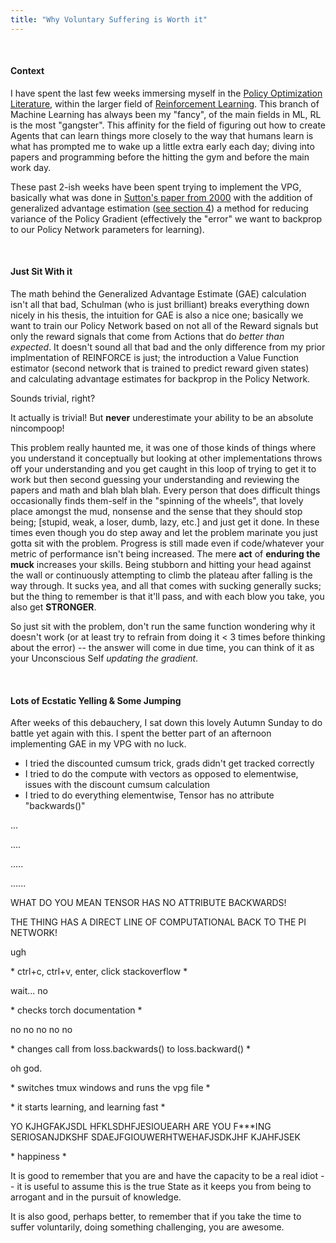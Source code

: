```yaml
---
title: "Why Voluntary Suffering is Worth it"
---
```


​

#### Context

I have spent the last few weeks immersing myself in the [Policy Optimization Literature](https://github.com/ckgresla/MI6/blob/main/intel/policy_gradients.md), within the larger field of [Reinforcement Learning](https://en.wikipedia.org/wiki/Reinforcement_learning). This branch of Machine Learning has always been my "fancy", of the main fields in ML, RL is the most "gangster". This affinity for the field of figuring out how to create Agents that can learn things more closely to the way that humans learn is what has prompted me to wake up a little extra early each day; diving into papers and programming before the hitting the gym and before the main work day.

These past 2-ish weeks have been spent trying to implement the VPG, basically what was done in [Sutton's paper from 2000](https://proceedings.neurips.cc/paper/1999/file/464d828b85b0bed98e80ade0a5c43b0f-Paper.pdf) with the addition of generalized advantage estimation ([see section 4](http://joschu.net/docs/thesis.pdf)) a method for reducing variance of the Policy Gradient (effectively the "error" we want to backprop to our Policy Network parameters for learning).

​

#### Just Sit With it

The math behind the Generalized Advantage Estimate (GAE) calculation isn't all that bad, Schulman (who is just brilliant) breaks everything down nicely in his thesis, the intuition for GAE is also a nice one; basically we want to train our Policy Network based on not all of the Reward signals but only the reward signals that come from Actions that do _better than expected_. It doesn't sound all that bad and the only difference from my prior implmentation of REINFORCE is just; the introduction a Value Function estimator (second network that is trained to predict reward given states) and calculating advantage estimates for backprop in the Policy Network.

Sounds trivial, right?

It actually is trivial! But **never** underestimate your ability to be an absolute nincompoop!

This problem really haunted me, it was one of those kinds of things where you understand it conceptually but looking at other implementations throws off your understanding and you get caught in this loop of trying to get it to work but then second guessing your understanding and reviewing the papers and math and blah blah blah. Every person that does difficult things occasionally finds them-self in the "spinning of the wheels", that lovely place amongst the mud, nonsense and the sense that they should stop being; [stupid, weak, a loser, dumb, lazy, etc.] and just get it done. In these times even though you do step away and let the problem marinate you just gotta sit with the problem. Progress is still made even if code/whatever your metric of performance isn't being increased. The mere **act** of **enduring the muck** increases your skills. Being stubborn and hitting your head against the wall or continuously attempting to climb the plateau after falling is the way through. It sucks yea, and all that comes with sucking generally sucks; but the thing to remember is that it'll pass, and with each blow you take, you also get **STRONGER**.

So just sit with the problem, don't run the same function wondering why it doesn't work (or at least try to refrain from doing it < 3 times before thinking about the error) -- the answer will come in due time, you can think of it as your Unconscious Self _updating the gradient_.

​

#### Lots of Ecstatic Yelling & Some Jumping

After weeks of this debauchery, I sat down this lovely Autumn Sunday to do battle yet again with this. I spent the better part of an afternoon implementing GAE in my VPG with no luck.

- I tried the discounted cumsum trick, grads didn't get tracked correctly
- I tried to do the compute with vectors as opposed to elementwise, issues with the discount cumsum calculation
- I tried to do everything elementwise, Tensor has no attribute "backwards()"

...

....

.....

......

WHAT DO YOU MEAN TENSOR HAS NO ATTRIBUTE BACKWARDS!

THE THING HAS A DIRECT LINE OF COMPUTATIONAL BACK TO THE PI NETWORK!

ugh

\* ctrl+c, ctrl+v, enter, click stackoverflow \*

wait... no

\* checks torch documentation \*

no no no no no

\* changes call from loss.backwards() to loss.backward() \*

oh god.

\* switches tmux windows and runs the vpg file \*

\* it starts learning, and learning fast \*

YO KJHGFAKJSDL HFKLSDHFJESIOUEARH ARE YOU F\*\*\*ING SERIOSANJDKSHF SDAEJFGIOUWERHTWEHAFJSDKJHF KJAHFJSEK

\* happiness \*

It is good to remember that you are and have the capacity to be a real idiot -- it is useful to assume this is the true State as it keeps you from being to arrogant and in the pursuit of knowledge.

It is also good, perhaps better, to remember that if you take the time to suffer voluntarily, doing something challenging, you are awesome.

